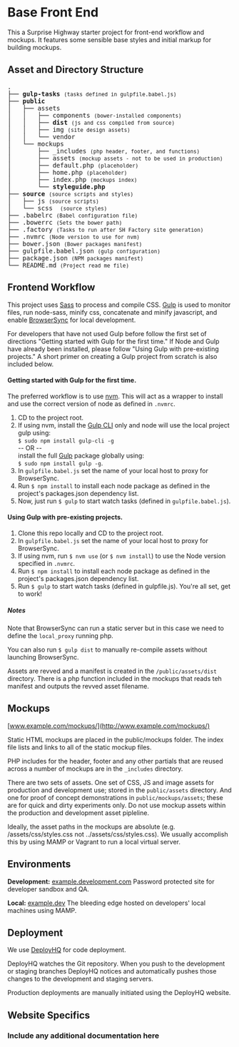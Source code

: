 Base Front End
=========================

This a Surprise Highway starter project for front-end workflow and mockups. It features some sensible base styles and initial markup for building mockups.

Asset and Directory Structure
---------------

<pre>
.
├── <strong>gulp-tasks</strong> <small>(tasks defined in gulpfile.babel.js)</small>
├── <strong>public</strong>
│   ├── assets
│   │   ├── components <small>(bower-installed components)</small>
│   │   ├── <strong>dist</strong> <small>(js and css compiled from source)</small>
│   │   ├── img <small>(site design assets)</small>
│   │   └── vendor
│   └── mockups
│       ├── _includes <small>(php header, footer, and functions)</small>
│       ├── assets <small>(mockup assets - not to be used in production)</small>
│       ├── default.php <small>(placeholder)</small>
│       ├── home.php <small>(placeholder)</small>
│       ├── index.php <small>(mockups index)</small>
│       └── <strong>styleguide.php</strong>
├── <strong>source</strong> <small>(source scripts and styles)</small>
│   ├── js <small>(source scripts)</small>
│   └── scss  <small>(source styles)</small>
├── .babelrc <small>(Babel configuration file)</small>
├── .bowerrc <small>(Sets the bower path)</small>
├── .factory <small>(Tasks to run after SH Factory site generation)</small>
├── .nvmrc <small>(Node version to use for nvm)</small>
├── bower.json <small>(Bower packages manifest)</small>
├── gulpfile.babel.json <small>(gulp configuration)</small>
├── package.json <small>(NPM packages manifest)</small>
└── README.md <small>(Project read me file)</small>
</pre>


Frontend Workflow
---------------

This project uses [Sass](http://sass-lang.com) to process and compile CSS. [Gulp](http://gulpjs.com/) is used to monitor files, run node-sass, minify css, concatenate and minify javascript, and enable [BrowserSync](https://www.browsersync.io) for local development.

For developers that have not used Gulp before follow the first set of directions "Getting started with Gulp for the first time." If Node and Gulp have already been installed, please follow "Using Gulp with pre-existing projects." A short primer on creating a Gulp project from scratch is also included below.

#### Getting started with Gulp for the first time.

The preferred workflow is to use [nvm](https://github.com/creationix/nvm/blob/master/README.md#install-script). This will act as a wrapper to install and use the correct version of node as defined in `.nvmrc`.

1. CD to the project root.
2. If using nvm, install the [Gulp CLI](https://www.npmjs.com/package/gulp-cli) only and node will use the local project gulp using:<br>  `$ sudo npm install gulp-cli -g`<br>-- OR --<br>install the full [Gulp](http://gulpjs.com/) package globally using:<br>`$ sudo npm install gulp -g`.
3. In `gulpfile.babel.js` set the name of your local host to proxy for BrowserSync.
4. Run `$ npm install` to install each node package as defined in the project's packages.json dependency list.
5. Now, just run `$ gulp` to start watch tasks (defined in `gulpfile.babel.js`).

#### Using Gulp with pre-existing projects.

1. Clone this repo locally and CD to the project root.
2. In `gulpfile.babel.js` set the name of your local host to proxy for BrowserSync.
3. If using nvm, run `$ nvm use` (or `$ nvm install`) to use the Node version specified in `.nvmrc`.
4. Run `$ npm install` to install each node package as defined in the project's packages.json dependency list.
5. Run `$ gulp` to start watch tasks (defined in gulpfile.js). You're all set, get to work!

##### Notes

Note that BrowserSync can run a static server but in this case we need to define the `local_proxy` running php.

You can also run `$ gulp dist` to manually re-compile assets without launching BrowserSync.

Assets are revved and a manifest is created in the `/public/assets/dist` directory. There is a php function included in the mockups that reads teh manifest and outputs the revved asset filename.


Mockups
---------------
[www.example.com/mockups/](http://www.example.com/mockups/)

Static HTML mockups are placed in the public/mockups folder. The index file lists and links to all of the static mockup files.

PHP includes for the header, footer and any other partials that are reused across a number of mockups are in the `_includes` directory.

There are two sets of assets. One set of CSS, JS and image assets for production and development use; stored in the `public/assets` directory. And one for proof of concept demonstrations in `public/mockups/assets`; these are for quick and dirty experiments only. Do not use mockup assets within the production and development asset pipleline.

Ideally, the asset paths in the mockups are absolute (e.g. /assets/css/styles.css not ../assets/css/styles.css). We usually accomplish this by using MAMP or Vagrant to run a local virtual server.

Environments
---------------

**Development:**
[example.development.com](http://example.development.com)
Password protected site for developer sandbox and QA.

**Local:**
[example.dev](http://example.dev)
The bleeding edge hosted on developers' local machines using MAMP.

Deployment
---------------
We use [DeployHQ](http://deployhq.com/) for code deployment.

DeployHQ watches the Git repository. When you push to the development or staging branches DeployHQ notices and automatically pushes those changes to the development and staging servers.

Production deployments are manually initiated using the DeployHQ website.

Website Specifics
--------------------------
### Include any additional documentation here
